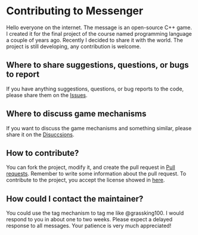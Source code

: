 # Contributing to Messenger
Hello everyone on the internet. The message is an open-source C++ game. I created it for the final project of the course named programming language a couple of years ago. 
Recently I decided to share it with the world. The project is still developing, any contribution is welcome.

## Where to share suggestions, questions, or bugs to report
If you have anything suggestions, questions, or bug reports to the code, please share them on the [Issues](https://github.com/grassking100/messenger/issues).

## Where to discuss game mechanisms
If you want to discuss the game mechanisms and something similar, please share it on the [Disuccsions](https://github.com/grassking100/messenger/discussions).

## How to contribute?
You can fork the project, modify it, and create the pull request in [Pull requests](https://github.com/grassking100/messenger/pulls).
Remember to write some information about the pull request. 
To contribute to the project, you accept the license showed in [here](https://github.com/grassking100/messenger/blob/master/LICENSE).

## How could I contact the maintainer?
You could use the tag mechanism to tag me like @grassking100. I would respond to you in about one to two weeks. Please expect a delayed response to all messages.
Your patience is very much appreciated!

